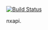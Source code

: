 [![Build Status](https://travis-ci.org/nbs-system/nxapi.svg?branch=master)](https://travis-ci.org/nbs-system/nxapi)

nxapi.